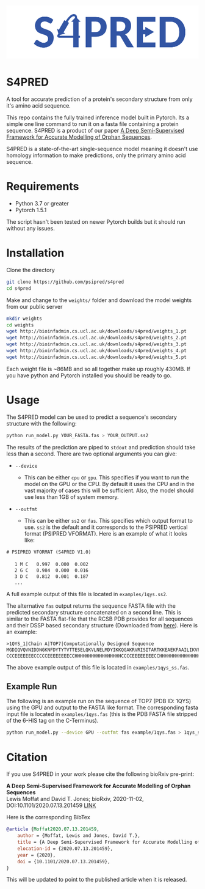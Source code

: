 ![S4PRED Logo](./images/s4pred.png)
 
# S4PRED

A tool for accurate prediction of a protein's secondary structure from only it's amino acid sequence. 

This repo contains the fully trained inference model built in Pytorch. Its a simple one line command to run it on a fasta file containing a protein sequence. S4PRED is a product of our paper [A Deep Semi-Supervised Framework for Accurate Modelling of Orphan Sequences](https://www.biorxiv.org/content/10.1101/2020.07.13.201459v2).

S4PRED is a state-of-the-art single-sequence model meaning it doesn't use homology information to make predictions, only the primary amino acid sequence. 



# Requirements

- Python 3.7 or greater
- Pytorch 1.5.1 

The script hasn't been tested on newer Pytorch builds but it should run without any issues. 

# Installation

Clone the directory
```bash
git clone https://github.com/psipred/s4pred
cd s4pred
```
Make and change to the `weights/` folder and download the model weights from our public server
```bash
mkdir weights
cd weights
wget http://bioinfadmin.cs.ucl.ac.uk/downloads/s4pred/weights_1.pt
wget http://bioinfadmin.cs.ucl.ac.uk/downloads/s4pred/weights_2.pt
wget http://bioinfadmin.cs.ucl.ac.uk/downloads/s4pred/weights_3.pt
wget http://bioinfadmin.cs.ucl.ac.uk/downloads/s4pred/weights_4.pt
wget http://bioinfadmin.cs.ucl.ac.uk/downloads/s4pred/weights_5.pt
``` 
Each weight file is ~86MB and so all together make up roughly 430MB. If you have python and Pytorch installed you should be ready to go. 

# Usage

The S4PRED model can be used to predict a sequence's secondary structure with the following:
```bash
python run_model.py YOUR_FASTA.fas > YOUR_OUTPUT.ss2
```
The results of the prediction are piped to `stdout` and prediction should take less than a second. 
There are two optional arguments you can give:

- `--device`
    - This can be either `cpu` or `gpu`. 
This specifies if you want to run the model on the GPU or the CPU. By default it uses the CPU and in the vast majority of cases this will be sufficient. Also, the model should use less than 1GB of system memory. 

- `--outfmt`
    - This can be either `ss2` or `fas`. 
This specifies which output format to use. `ss2` is the default and it corresponds to the PSIPRED vertical format (PSIPRED VFORMAT). Here is an example of what it looks like:
```
# PSIPRED VFORMAT (S4PRED V1.0)

   1 M C   0.997  0.000  0.002
   2 G C   0.984  0.000  0.016
   3 D C   0.812  0.001  0.187
   ...
```
A full example output of this file is located in `examples/1qys.ss2`.

The alternative `fas` output returns the sequence FASTA file with the predicted secondary structure concatenated on a second line. This is similar to the FASTA flat-file that the RCSB PDB provides for all sequences and their DSSP based secondary structure (Downloaded from [here](https://cdn.rcsb.org/etl/kabschSander/ss.txt.gz)). Here is an example:
```
>1QYS_1|Chain A|TOP7|Computationally Designed Sequence
MGDIQVQVNIDDNGKNFDYTYTVTTESELQKVLNELMDYIKKQGAKRVRISITARTKKEAEKFAAILIKVFAELGYNDINVTFDGDTVTVEGQL
CCCEEEEEEECCCCCEEEEEEEECCHHHHHHHHHHHHHHHHHCCCCEEEEEEEECCHHHHHHHHHHHHHHHHHCCCCEEEEEEECCEEEEEEEC
```
The above example output of this file is located in `examples/1qys_ss.fas`.

## Example Run
The following is an example run on the sequence of TOP7 (PDB ID: 1QYS) using the GPU and output to the FASTA like format. The corresponding fasta input file is located in `examples/1qys.fas` (this is the PDB FASTA file stripped of the 6-HIS tag on the C-Terminus). 
```bash
python run_model.py --device GPU --outfmt fas example/1qys.fas > 1qys_ss.fas
```

# Citation

If you use S4PRED in your work please cite the following bioRxiv pre-print: 

**A Deep Semi-Supervised Framework for Accurate Modelling of Orphan Sequences**</br>
Lewis Moffat and David T. Jones;
bioRxiv, 2020-11-02,
DOI:10.1101/2020.07.13.201459 
[LINK](https://www.biorxiv.org/content/10.1101/2020.07.13.201459v2)

Here is the corresponding BibTex 
```bibtex
@article {Moffat2020.07.13.201459,
	author = {Moffat, Lewis and Jones, David T.},
	title = {A Deep Semi-Supervised Framework for Accurate Modelling of Orphan Sequences},
	elocation-id = {2020.07.13.201459},
	year = {2020},
	doi = {10.1101/2020.07.13.201459},
}
```
This will be updated to point to the published article when it is released. 



